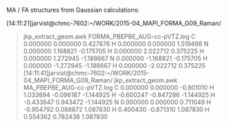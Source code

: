 
MA / FA structures from Gaussian calculations:

[14:11:21]jarvist@chmc-7602:~/WORK/2015-04_MAPI_FORMA_G09_Raman/
> jkp_extract_geom.awk FORMA_PBEPBE_AUG-cc-pVTZ.log
C 0.000000 0.000000 0.427876
H 0.000000 0.000000 1.519498
N 0.000000 1.168821 -0.175705
H 0.000000 2.022712 0.375225
H 0.000000 1.272945 -1.188667
N 0.000000 -1.168821 -0.175705
H 0.000000 -1.272945 -1.188667
H 0.000000 -2.022712 0.375225
[14:11:41]jarvist@chmc-7602:~/WORK/2015-04_MAPI_FORMA_G09_Raman/
> jkp_extract_geom.awk MA_PBEPBE_AUG-cc-pVTZ.log
C 0.000000 0.000000 -0.801010
H 1.033894 -0.096187 -1.144925
H -0.600247 -0.847286 -1.144925
H -0.433647 0.943472 -1.144925
N 0.000000 0.000000 0.711049
H -0.954792 0.088872 1.087830
H 0.400430 -0.871310 1.087830
H 0.554362 0.782438 1.087830
